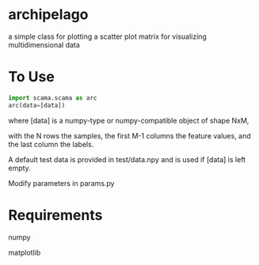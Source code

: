 # archipelago
a simple class for plotting a scatter plot matrix for visualizing multidimensional data


# To Use
```python
import scama.scama as arc
arc(data=[data])
```

where [data] is a numpy-type or numpy-compatible object of shape NxM,

with the N rows the samples, the first M-1 columns the feature values, and the last column the labels.

A default test data is provided in test/data.npy and is used if [data] is left empty.

Modify parameters in params.py

# Requirements

numpy

matplotlib

